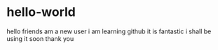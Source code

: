 # hello-world
hello friends 
am a new user i am learning github it is fantastic
i shall be using it soon thank you
